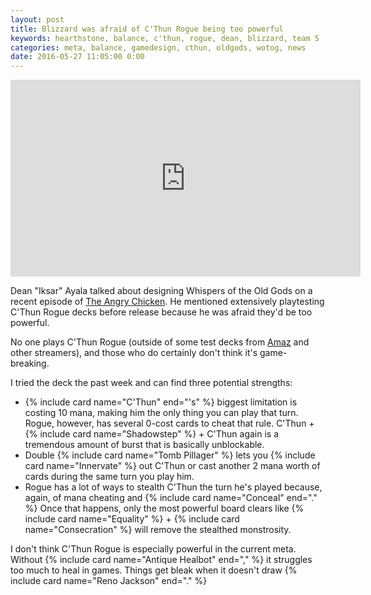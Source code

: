 ```yaml
---
layout: post
title: Blizzard was afraid of C'Thun Rogue being too powerful
keywords: hearthstone, balance, c'thun, rogue, dean, blizzard, team 5
categories: meta, balance, gamedesign, cthun, oldgods, wotog, news
date: 2016-05-27 11:05:00 0:00
---
```


<iframe width="560" height="315" src="https://www.youtube.com/embed/O3C4njg--7E" frameborder="0" allowfullscreen></iframe>

Dean "Iksar" Ayala talked about designing Whispers of the Old Gods on a recent episode of [The Angry Chicken](https://www.youtube.com/watch?v=O3C4njg--7E). He mentioned extensively playtesting C'Thun Rogue decks before release because he was afraid they'd be too powerful.

No one plays C'Thun Rogue (outside of some test decks from [Amaz](http://www.hearthstonetopdecks.com/decks/amazs-reno-cthun-rogue-standard-may-2016/) and other streamers), and those who do certainly don't think it's game-breaking. 

I tried the deck the past week and can find three potential strengths:

* {% include card name="C'Thun" end="'s" %} biggest limitation is costing 10 mana, making him the only thing you can play that turn. Rogue, however, has several 0-cost cards to cheat that rule. C'Thun + {% include card name="Shadowstep" %} \+ C'Thun again is a tremendous amount of burst that is basically unblockable.
* Double {% include card name="Tomb Pillager" %} lets you {% include card name="Innervate" %} out C'Thun or cast another 2 mana worth of cards during the same turn you play him. 
* Rogue has a lot of ways to stealth C'Thun the turn he's played because, again, of mana cheating and {% include card name="Conceal" end="." %} Once that happens, only the most powerful board clears like {% include card name="Equality" %} \+ {% include card name="Consecration" %} will remove the stealthed monstrosity. 

I don't think C'Thun Rogue is especially powerful in the current meta. Without {% include card name="Antique Healbot" end="," %} it struggles too much to heal in games. Things get bleak when it doesn't draw {% include card name="Reno Jackson" end="." %}